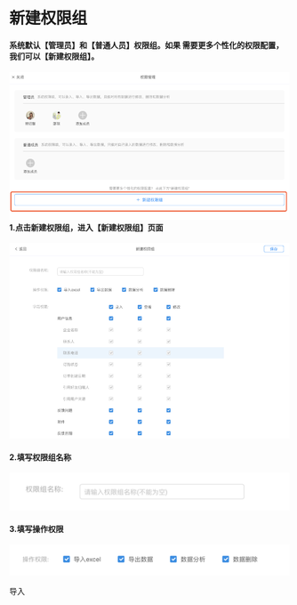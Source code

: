 # 新建权限组

#### 系统默认【管理员】和【普通人员】权限组。如果 需要更多个性化的权限配置，我们可以【新建权限组】。

#### ![](/assets/import11242.png)1.点击新建权限组，进入【新建权限组】页面

![](/assets/import1123002.png)

#### 2.填写权限组名称

![](/assets/import1123009.png)

#### 3.填写操作权限

![](/assets/import1123097.png)

导入



